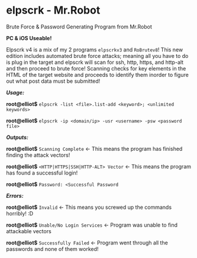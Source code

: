 # elpscrk - Mr.Robot

Brute Force & Password Generating Program from Mr.Robot

**PC & iOS Useable!**

Elpscrk v4 is a mix of my 2 programs `elpscrkv3` and `RoBrutev8`!
This new edition includes automated brute force attacks; meaning
all you have to do is plug in the target and elpscrk will scan for
ssh, http, https, and http-alt and then proceed to brute force!
Scanning checks for key elements in the HTML of the target website
and proceeds to identify them inorder to figure out what post data
must be submitted!

***Usage:***

**root@elliot$** `elpscrk -list <file>.list-add <keyword>; <unlimited keywords>`

**root@elliot$** `elpscrk -ip <domain/ip> -usr <username> -psw <password file>`

***Outputs:***

**root@elliot$** `Scanning Complete`   <- This means the program has finished finding the attack vectors!

**root@elliot$** `<HTTP|HTTPS|SSH|HTTP-ALT> Vector`   <- This means the program has found a successful login!

**root@elliot$** `Password: <Successful Password` 

***Errors:***

**root@elliot$** `Invalid`   <- This means you screwed up the commands horribly! :D

**root@elliot$** `Unable/No Login Services`   <- Program was unable to find attackable vectors

**root@elliot$** `Successfully Failed`   <- Program went through all the passwords and none of them worked!
